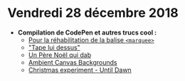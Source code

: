 Vendredi 28 décembre 2018
===========================

- **Compilation de CodePen et autres trucs cool :**
    + [Pour la réhabilitation de la balise `<marquee>`](https://codepen.io/scottkellum/pen/LMLwMW)
    + ["Tape lui dessus"](https://codepen.io/dgca/pen/wRePEq)
    + [Un Père Noël qui dab](https://codepen.io/zerospree/pen/rowBGz)
    + [Ambient Canvas Backgrounds](https://tympanus.net/Development/AmbientCanvasBackgrounds/)
    + [Christmas experiment - Until Dawn](https://christmasexperiments.com/2018/20/until-dawn/)
    